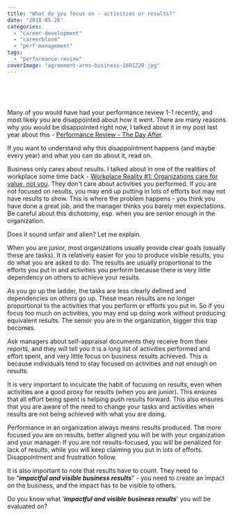 ```yaml
---
title: "What do you focus on - activities or results?"
date: "2018-05-26"
categories: 
  - "career-development"
  - "careerbloom"
  - "perf-management"
tags: 
  - "performance-review"
coverImage: "agreement-arms-business-1081228.jpg"
---
```


 

 

Many of you would have had your performance review 1-1 recently, and most likely you are disappointed about how it went. There are many reasons why you would be disappointed right now, I talked about it in my post last year about this - [Performance Review - The Day After](https://www.linkedin.com/pulse/performance-review-day-after-mrityunjay-kumar/).

If you want to understand why this disappointment happens (and maybe every year) and what you can do about it, read on.

Business only cares about results. I talked about in one of the realities of workplace some time back - [Workplace Reality #1: Organizations care for value, not you](http://careerbloom.org/2013/12/23/workplace-reality-1-organizations-care-for-value-not-you/). They don't care about activities you performed. If you are not focused on results, you may end up putting in lots of efforts but may not have results to show. This is where the problem happens - you think you have done a great job, and the manager thinks you barely met expectations. Be careful about this dichotomy, esp. when you are senior enough in the organization.

Does it sound unfair and alien? Let me explain.

When you are junior, most organizations usually provide clear goals (usually these are tasks). It is relatively easier for you to produce visible results, you do what you are asked to do. The results are usually proportional to the efforts you put in and activities you perform because there is very little dependency on others to achieve your results.

As you go up the ladder, the tasks are less clearly defined and dependencies on others go up. These mean results are no longer proportional to the activities that you perform or efforts you put in. So if you focus too much on activities, you may end up doing work without producing equivalent results. The senior you are in the organization, bigger this trap becomes.

Ask managers about self-appraisal documents they receive from their reports, and they will tell you it is a long list of activities performed and effort spent, and very little focus on business results achieved. This is because individuals tend to stay focused on activities and not enough on results.

It is very important to inculcate the habit of focusing on results, even when activities are a good proxy for results (when you are junior). This ensures that all effort being spent is helping push results forward. This also ensures that you are aware of the need to change your tasks and activities when results are not being achieved with what you are doing.

Performance in an organization always means results produced. The more focused you are on results, better aligned you will be with your organization and your manager. If you are not results-focused, you will be penalized for lack of results, while you will keep claiming you put in lots of efforts. Disappointment and frustration follow.

It is also important to note that results have to count. They need to be "_**impactful and visible business results**_" - you need to create an impact on the business, and the impact has to be visible to others.

Do you know what '**_impactful and visible business results_**' you will be evaluated on?
